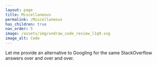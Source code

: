 ```yaml
---
layout: page
title: Miscellaneous
permalink: /Miscellaneous
has_children: true
nav_order: 5
image: /assets/img/undraw_code_review_l1q9.svg
image_alt: Code
---
```


Let me provide an alternative to Googling for the same StackOverflow answers over and over and over.